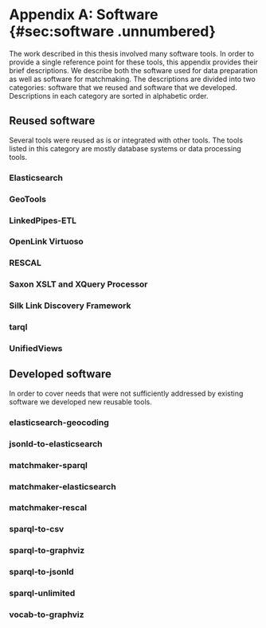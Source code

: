 # Appendix A: Software {#sec:software .unnumbered}

The work described in this thesis involved many software tools.
In order to provide a single reference point for these tools, this appendix provides their brief descriptions.
We describe both the software used for data preparation as well as software for matchmaking.
The descriptions are divided into two categories: software that we reused and software that we developed.
Descriptions in each category are sorted in alphabetic order.

## Reused software

Several tools were reused as is or integrated with other tools.
The tools listed in this category are mostly database systems or data processing tools.

### Elasticsearch

### GeoTools

### LinkedPipes-ETL

### OpenLink Virtuoso

### RESCAL

### Saxon XSLT and XQuery Processor

### Silk Link Discovery Framework

### tarql

### UnifiedViews

## Developed software

In order to cover needs that were not sufficiently addressed by existing software we developed new reusable tools.

### elasticsearch-geocoding

### jsonld-to-elasticsearch

### matchmaker-sparql

### matchmaker-elasticsearch

### matchmaker-rescal

### sparql-to-csv

### sparql-to-graphviz

### sparql-to-jsonld

### sparql-unlimited

### vocab-to-graphviz

